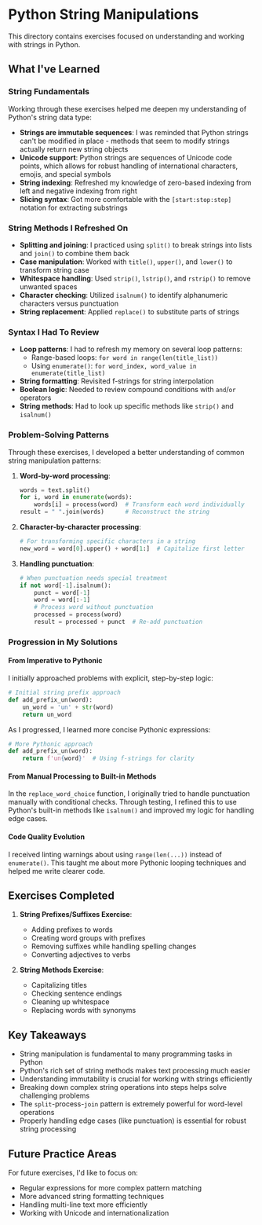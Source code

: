 # Python String Manipulations

This directory contains exercises focused on understanding and working with strings in Python.

## What I've Learned

### String Fundamentals

Working through these exercises helped me deepen my understanding of Python's string data type:

- **Strings are immutable sequences**: I was reminded that Python strings can't be modified in place - methods that seem to modify strings actually return new string objects
- **Unicode support**: Python strings are sequences of Unicode code points, which allows for robust handling of international characters, emojis, and special symbols
- **String indexing**: Refreshed my knowledge of zero-based indexing from left and negative indexing from right
- **Slicing syntax**: Got more comfortable with the `[start:stop:step]` notation for extracting substrings

### String Methods I Refreshed On

- **Splitting and joining**: I practiced using `split()` to break strings into lists and `join()` to combine them back
- **Case manipulation**: Worked with `title()`, `upper()`, and `lower()` to transform string case
- **Whitespace handling**: Used `strip()`, `lstrip()`, and `rstrip()` to remove unwanted spaces
- **Character checking**: Utilized `isalnum()` to identify alphanumeric characters versus punctuation
- **String replacement**: Applied `replace()` to substitute parts of strings

### Syntax I Had To Review

- **Loop patterns**: I had to refresh my memory on several loop patterns:
  - Range-based loops: `for word in range(len(title_list))` 
  - Using `enumerate()`: `for word_index, word_value in enumerate(title_list)`
- **String formatting**: Revisited f-strings for string interpolation
- **Boolean logic**: Needed to review compound conditions with `and`/`or` operators
- **String methods**: Had to look up specific methods like `strip()` and `isalnum()`

### Problem-Solving Patterns

Through these exercises, I developed a better understanding of common string manipulation patterns:

1. **Word-by-word processing**:
   ```python
   words = text.split()
   for i, word in enumerate(words):
       words[i] = process(word)  # Transform each word individually
   result = " ".join(words)      # Reconstruct the string
   ```

2. **Character-by-character processing**:
   ```python
   # For transforming specific characters in a string
   new_word = word[0].upper() + word[1:]  # Capitalize first letter
   ```

3. **Handling punctuation**:
   ```python
   # When punctuation needs special treatment
   if not word[-1].isalnum():
       punct = word[-1]
       word = word[:-1]
       # Process word without punctuation
       processed = process(word)
       result = processed + punct  # Re-add punctuation
   ```

### Progression in My Solutions

#### From Imperative to Pythonic

I initially approached problems with explicit, step-by-step logic:

```python
# Initial string prefix approach
def add_prefix_un(word):
    un_word = 'un' + str(word)
    return un_word
```

As I progressed, I learned more concise Pythonic expressions:

```python
# More Pythonic approach
def add_prefix_un(word):
    return f'un{word}'  # Using f-strings for clarity
```

#### From Manual Processing to Built-in Methods

In the `replace_word_choice` function, I originally tried to handle punctuation manually with conditional checks. Through testing, I refined this to use Python's built-in methods like `isalnum()` and improved my logic for handling edge cases.

#### Code Quality Evolution

I received linting warnings about using `range(len(...))` instead of `enumerate()`. This taught me about more Pythonic looping techniques and helped me write clearer code.

## Exercises Completed

1. **String Prefixes/Suffixes Exercise**:
   - Adding prefixes to words
   - Creating word groups with prefixes
   - Removing suffixes while handling spelling changes
   - Converting adjectives to verbs

2. **String Methods Exercise**:
   - Capitalizing titles
   - Checking sentence endings
   - Cleaning up whitespace
   - Replacing words with synonyms

## Key Takeaways

- String manipulation is fundamental to many programming tasks in Python
- Python's rich set of string methods makes text processing much easier
- Understanding immutability is crucial for working with strings efficiently
- Breaking down complex string operations into steps helps solve challenging problems
- The `split`-process-`join` pattern is extremely powerful for word-level operations
- Properly handling edge cases (like punctuation) is essential for robust string processing

## Future Practice Areas

For future exercises, I'd like to focus on:
- Regular expressions for more complex pattern matching
- More advanced string formatting techniques
- Handling multi-line text more efficiently
- Working with Unicode and internationalization